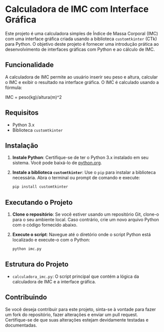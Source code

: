 # Calculadora de IMC com Interface Gráfica

Este projeto é uma calculadora simples de Índice de Massa Corporal (IMC) com uma interface gráfica criada usando a biblioteca `customtkinter` (CTk) para Python. O objetivo deste projeto é fornecer uma introdução prática ao desenvolvimento de interfaces gráficas com Python e ao cálculo de IMC.

## Funcionalidade

A calculadora de IMC permite ao usuário inserir seu peso e altura, calcular o IMC e exibir o resultado na interface gráfica. O IMC é calculado usando a fórmula:

   IMC = peso(kg)/altura(m)^2   

## Requisitos

- Python 3.x
- Biblioteca `customtkinter`

## Instalação

1. **Instale Python**: Certifique-se de ter o Python 3.x instalado em seu sistema. Você pode baixá-lo de [python.org](https://www.python.org/downloads/).

2. **Instale a biblioteca `customtkinter`**: Use o `pip` para instalar a biblioteca necessária. Abra o terminal ou prompt de comando e execute:

   ```bash
   pip install customtkinter
   ```

## Executando o Projeto

1. **Clone o repositório**: Se você estiver usando um repositório Git, clone-o para o seu ambiente local. Caso contrário, crie um novo arquivo Python com o código fornecido abaixo.

2. **Execute o script**: Navegue até o diretório onde o script Python está localizado e execute-o com o Python:

   ```bash
   python imc.py
   ```

## Estrutura do Projeto

- `calculadora_imc.py`: O script principal que contém a lógica da calculadora de IMC e a interface gráfica.

## Contribuindo

Se você deseja contribuir para este projeto, sinta-se à vontade para fazer um fork do repositório, fazer alterações e enviar um pull request. Certifique-se de que suas alterações estejam devidamente testadas e documentadas.

